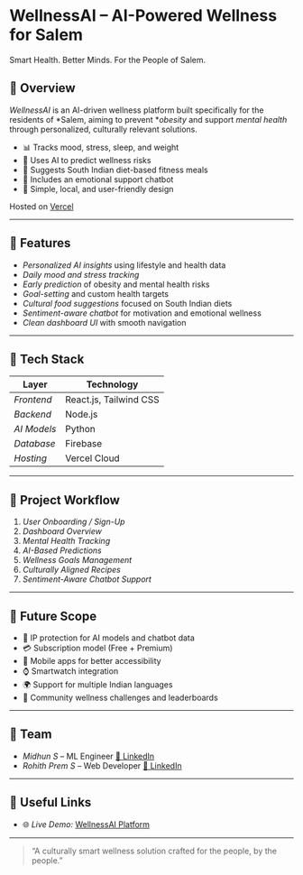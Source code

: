 # WellnessAI – AI-Powered Wellness for Salem

Smart Health. Better Minds. For the People of Salem.

## 🌟 Overview

*WellnessAI* is an AI-driven wellness platform built specifically for the residents of *Salem, aiming to prevent **obesity* and support *mental health* through personalized, culturally relevant solutions.

- 📊 Tracks mood, stress, sleep, and weight
- 🧠 Uses AI to predict wellness risks
- 🍛 Suggests South Indian diet-based fitness meals
- 🤖 Includes an emotional support chatbot
- 📱 Simple, local, and user-friendly design

Hosted on [Vercel](https://obesity-wellness.vercel.app/) 

---

## 🚀 Features

- *Personalized AI insights* using lifestyle and health data
- *Daily mood and stress tracking*
- *Early prediction* of obesity and mental health risks
- *Goal-setting* and custom health targets
- *Cultural food suggestions* focused on South Indian diets
- *Sentiment-aware chatbot* for motivation and emotional wellness
- *Clean dashboard UI* with smooth navigation

---

## 🧠 Tech Stack

| Layer        | Technology             |
|--------------|------------------------|
| *Frontend*   | React.js, Tailwind CSS |
| *Backend*    | Node.js                |
| *AI Models*  | Python                 |
| *Database*   | Firebase               |
| *Hosting*    | Vercel Cloud           |

---

## 📲 Project Workflow

1. *User Onboarding / Sign-Up*
2. *Dashboard Overview*
3. *Mental Health Tracking*
4. *AI-Based Predictions*
5. *Wellness Goals Management*
6. *Culturally Aligned Recipes*
7. *Sentiment-Aware Chatbot Support*

---

## 🔮 Future Scope

- 🔐 IP protection for AI models and chatbot data
- 💳 Subscription model (Free + Premium)
- 📱 Mobile apps for better accessibility
- ⌚ Smartwatch integration
- 🌍 Support for multiple Indian languages
- 👥 Community wellness challenges and leaderboards

---

## 👥 Team

- *Midhun S* – ML Engineer [🔗 LinkedIn](https://www.linkedin.com/in/midhun-s-ai-ml/)
- *Rohith Prem S* – Web Developer [🔗 LinkedIn](https://www.linkedin.com/in/rohithprem91/)

---

## 🔗 Useful Links

- 🌐 *Live Demo:* [WellnessAI Platform](https://obesity-wellness.vercel.app/)

---

> “A culturally smart wellness solution crafted for the people, by the people.”
